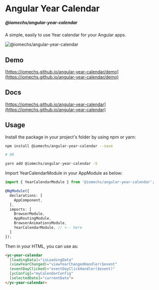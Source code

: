 # Angular Year Calendar
##### @iomechs/angular-year-calendar

A simple, easily to use Year calendar for your Angular apps.

![@iomechs/angular-year-calendar](https://i.imgur.com/IS6Sn66.gif)


## Demo

[https://iomechs.github.io/angular-year-calendar/demo](https://iomechs.github.io/angular-year-calendar/demo)

## Docs

[https://iomechs.github.io/angular-year-calendar](https://iomechs.github.io/angular-year-calendar)

## Usage

Install the package in your project's folder by using npm or yarn:
```bash
npm install @iomechs/angular-year-calendar --save

# OR

yarn add @iomechs/angular-year-calendar -S
```

Import YearCalendarModule in your AppModule as below:

```typescript
import { YearCalendarModule } from '@iomechs/angular-year-calendar';

@NgModule({
  declarations: [
    AppComponent,
  ],
  imports: [
    BrowserModule,
    AppRoutingModule,
    BrowserAnimationsModule,
    YearCalendarModule, // <-- here
  ]
});
```

Then in your HTML, you can use as:
```html
<yc-year-calendar
  [loadingData]="isLoadingData"
  (viewYearChanged)="viewYearChangedHandler($event"
  (eventDayClicked)="eventDayClickHandler($event)"
  [ycConfig]="myCalendarConfig"
  [selectedDate]="currentDate">
</yc-year-calendar>
```
